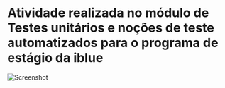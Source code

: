# Atividade realizada no módulo de Testes unitários e noções de teste automatizados para o programa de estágio da iblue 
![Screenshot](image.png)